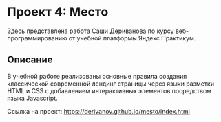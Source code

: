 # Проект 4: Место
Здесь представлена работа Саши Дериванова по курсу веб-программированию от учебной платформы Яндекс Практикум.
## Описание
В учебной работе реализованы основные правила создания классической современной лендинг страницы через языки разметки HTML и CSS с добавлением интерактивных элементов посредством языка Javascript.

Ссылка на проект: https://derivanov.github.io/mesto/index.html

